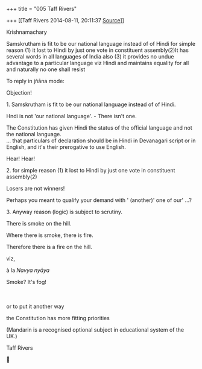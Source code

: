 +++
title = "005 Taff Rivers"

+++
[[Taff Rivers	2014-08-11, 20:11:37 [Source](https://groups.google.com/g/samskrita/c/DCAH3xMyDb4)]]



Krishnamachary

 Samskrutham is fit to be our national language instead of of Hindi for simple reason (1) it lost to Hindi by just one vote in constituent assembly(2)It has several words in all languages of India also (3) it provides no undue advantage to a particular language viz Hindi and maintains equality for all and naturally no one shall resist

  

To reply in jñāna mode:

  

Objection!

1\. Samskrutham is fit to be our national language instead of of Hindi.

 Hndi is not 'our national language'. - There isn't one.

The Constitution has given Hindi the status of the official language and not the national language.  
... that particulars of declaration should be in Hindi in Devanagari script or in English, and it's their prerogative to use English.

Hear! Hear!

2\. for simple reason (1) it lost to Hindi by just one vote in constituent assembly(2)

 Losers are not winners!

 Perhaps you meant to qualify your demand with ' (another)' one of our' ...?

  

3\. Anyway reason (logic) is subject to scrutiny.

 There is smoke on the hill.

 Where there is smoke, there is fire.

 Therefore there is a fire on the hill.

 viz,

 à la *Navya nyāya*

 Smoke? It's fog!

　

 or to put it another way

 the Constitution has more fitting priorities

 (Mandarin is a recognised optional subject in educational system of the UK.)

Taff Rivers



